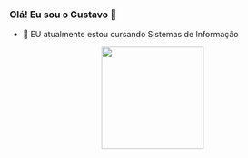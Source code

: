 ### Olá! Eu sou o Gustavo 👋

- 🌱 EU atualmente estou cursando Sistemas de Informação

<div align="center">
  <a href="https://github.com/Gustavo-Rds
">
  <img height="180em" src="https://github-readme-stats.vercel.app/api?username=Gustavo-Rds&show_icons=true&theme=dracula&include_all_commits=true&count_private=true"/>

